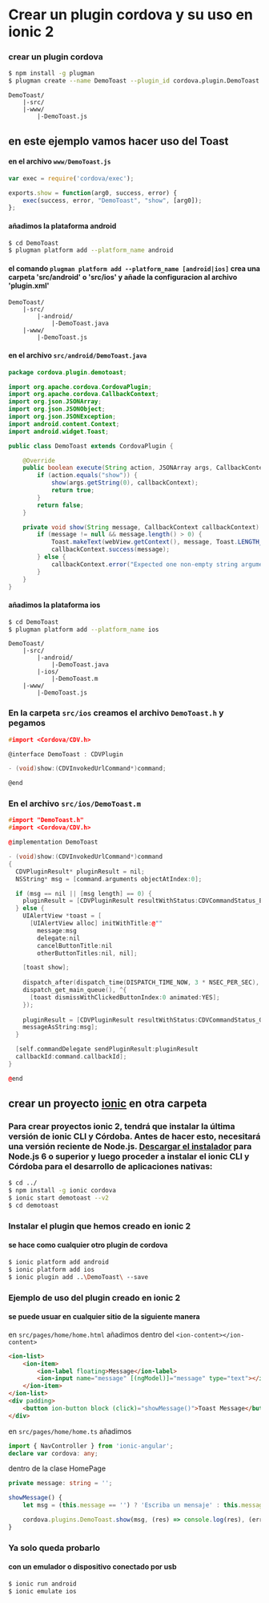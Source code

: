 # Crear un plugin cordova y su uso en ionic 2

### crear un plugin cordova

```sh
$ npm install -g plugman
$ plugman create --name DemoToast --plugin_id cordova.plugin.DemoToast  --plugin_version 0.0.1
```

```
DemoToast/
    |-src/
    |-www/
        |-DemoToast.js
```

## en este ejemplo vamos hacer uso del **Toast**

#### en el archivo `www/DemoToast.js`

```javascript
var exec = require('cordova/exec');

exports.show = function(arg0, success, error) {
    exec(success, error, "DemoToast", "show", [arg0]);
};
```
#### añadimos la plataforma android
```sh
$ cd DemoToast
$ plugman platform add --platform_name android
```

#### el comando `plugman platform add --platform_name [android|ios]` crea una carpeta 'src/android' o 'src/ios' y añade la configuracion al archivo 'plugin.xml'
```
DemoToast/
    |-src/
        |-android/
            |-DemoToast.java
    |-www/
        |-DemoToast.js
```
#### en el archivo `src/android/DemoToast.java`
```java
package cordova.plugin.demotoast;

import org.apache.cordova.CordovaPlugin;
import org.apache.cordova.CallbackContext;
import org.json.JSONArray;
import org.json.JSONObject;
import org.json.JSONException;
import android.content.Context;
import android.widget.Toast;

public class DemoToast extends CordovaPlugin {

    @Override
    public boolean execute(String action, JSONArray args, CallbackContext callbackContext) throws JSONException {
        if (action.equals("show")) {
            show(args.getString(0), callbackContext);
            return true;
        }
        return false;
    }

    private void show(String message, CallbackContext callbackContext) {
        if (message != null && message.length() > 0) {
            Toast.makeText(webView.getContext(), message, Toast.LENGTH_LONG).show();
            callbackContext.success(message);
        } else {
            callbackContext.error("Expected one non-empty string argument.");
        }
    }
}
```
#### añadimos la plataforma ios
```sh
$ cd DemoToast
$ plugman platform add --platform_name ios
```

```
DemoToast/
    |-src/
        |-android/
            |-DemoToast.java
        |-ios/
            |-DemoToast.m
    |-www/
        |-DemoToast.js
```

### En la carpeta `src/ios` creamos el archivo `DemoToast.h` y pegamos
```c
#import <Cordova/CDV.h>

@interface DemoToast : CDVPlugin

- (void)show:(CDVInvokedUrlCommand*)command;

@end
```
### En el archivo `src/ios/DemoToast.m`
```cpp
#import "DemoToast.h"
#import <Cordova/CDV.h>

@implementation DemoToast

- (void)show:(CDVInvokedUrlCommand*)command
{
  CDVPluginResult* pluginResult = nil;
  NSString* msg = [command.arguments objectAtIndex:0];

  if (msg == nil || [msg length] == 0) {
    pluginResult = [CDVPluginResult resultWithStatus:CDVCommandStatus_ERROR];
  } else {
    UIAlertView *toast = [
      [UIAlertView alloc] initWithTitle:@""
        message:msg
        delegate:nil
        cancelButtonTitle:nil
        otherButtonTitles:nil, nil];

    [toast show];
        
    dispatch_after(dispatch_time(DISPATCH_TIME_NOW, 3 * NSEC_PER_SEC), 
    dispatch_get_main_queue(), ^{
      [toast dismissWithClickedButtonIndex:0 animated:YES];
    });
        
    pluginResult = [CDVPluginResult resultWithStatus:CDVCommandStatus_OK 
    messageAsString:msg];
  }

  [self.commandDelegate sendPluginResult:pluginResult 
  callbackId:command.callbackId];
}

@end
```
## crear un proyecto [ionic](http://ionicframework.com/docs/v2/intro/installation/ "Documentacion ionic") en otra carpeta

### **Para crear proyectos ionic 2**, tendrá que instalar la última versión de ionic CLI y Córdoba. Antes de hacer esto, necesitará una versión reciente de Node.js. [Descargar el instalador](https://nodejs.org/ "Node.js") para Node.js 6 o superior y luego proceder a instalar el ionic CLI y Córdoba para el desarrollo de aplicaciones nativas:

```sh
$ cd ../
$ npm install -g ionic cordova
$ ionic start demotoast --v2
$ cd demotoast
```
### Instalar el plugin que hemos creado en ionic 2
#### se hace como cualquier otro plugin de cordova
```sh
$ ionic platform add android
$ ionic platform add ios
$ ionic plugin add ..\DemoToast\ --save
```
### Ejemplo de uso del plugin creado en ionic 2
#### se puede usuar en cualquier sitio de la siguiente manera

en `src/pages/home/home.html` añadimos dentro del `<ion-content></ion-content>`
```html
<ion-list>
    <ion-item>
        <ion-label floating>Message</ion-label>
        <ion-input name="message" [(ngModel)]="message" type="text"></ion-input>
    </ion-item>
</ion-list>
<div padding>
    <button ion-button block (click)="showMessage()">Toast Message</button>
</div>
```

en `src/pages/home/home.ts` añadimos
```ts 
import { NavController } from 'ionic-angular';
declare var cordova: any;
```
dentro de la clase HomePage
```ts
private message: string = '';

showMessage() {
    let msg = (this.message == '') ? 'Escriba un mensaje' : this.message;

    cordova.plugins.DemoToast.show(msg, (res) => console.log(res), (err) => console.log(err));
}
```
### Ya solo queda probarlo
#### con un emulador o dispositivo conectado por usb
```sh
$ ionic run android
$ ionic emulate ios
```

